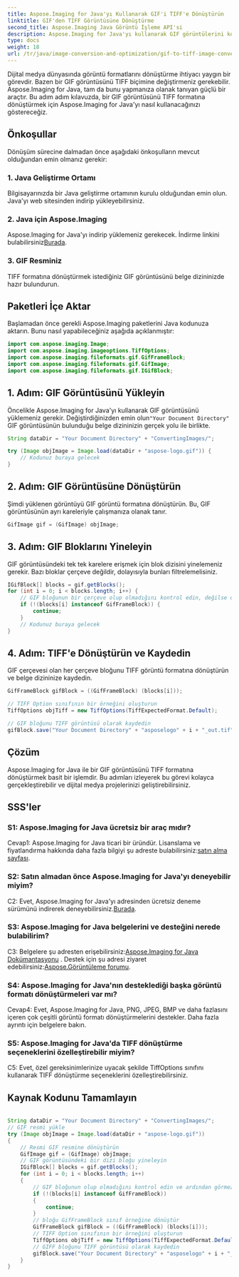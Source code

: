 ```yaml
---
title: Aspose.Imaging for Java'yı Kullanarak GIF'i TIFF'e Dönüştürün
linktitle: GIF'den TIFF Görüntüsüne Dönüştürme
second_title: Aspose.Imaging Java Görüntü İşleme API'si
description: Aspose.Imaging for Java'yı kullanarak GIF görüntülerini kolayca TIFF formatına nasıl dönüştürebileceğinizi öğrenin. Bu adım adım kılavuz, bu güçlü araca başlamanıza yardımcı olacaktır.
type: docs
weight: 18
url: /tr/java/image-conversion-and-optimization/gif-to-tiff-image-conversion/
---
```

Dijital medya dünyasında görüntü formatlarını dönüştürme ihtiyacı yaygın bir görevdir. Bazen bir GIF görüntüsünü TIFF biçimine değiştirmeniz gerekebilir. Aspose.Imaging for Java, tam da bunu yapmanıza olanak tanıyan güçlü bir araçtır. Bu adım adım kılavuzda, bir GIF görüntüsünü TIFF formatına dönüştürmek için Aspose.Imaging for Java'yı nasıl kullanacağınızı göstereceğiz.

## Önkoşullar

Dönüşüm sürecine dalmadan önce aşağıdaki önkoşulların mevcut olduğundan emin olmanız gerekir:

### 1. Java Geliştirme Ortamı

Bilgisayarınızda bir Java geliştirme ortamının kurulu olduğundan emin olun. Java'yı web sitesinden indirip yükleyebilirsiniz.

### 2. Java için Aspose.Imaging

 Aspose.Imaging for Java'yı indirip yüklemeniz gerekecek. İndirme linkini bulabilirsiniz[Burada](https://releases.aspose.com/imaging/java/).

### 3. GIF Resminiz

TIFF formatına dönüştürmek istediğiniz GIF görüntüsünü belge dizininizde hazır bulundurun.

## Paketleri İçe Aktar

Başlamadan önce gerekli Aspose.Imaging paketlerini Java kodunuza aktarın. Bunu nasıl yapabileceğiniz aşağıda açıklanmıştır:

```java
import com.aspose.imaging.Image;
import com.aspose.imaging.imageoptions.TiffOptions;
import com.aspose.imaging.fileformats.gif.GifFrameBlock;
import com.aspose.imaging.fileformats.gif.GifImage;
import com.aspose.imaging.fileformats.gif.IGifBlock;
```

## 1. Adım: GIF Görüntüsünü Yükleyin

 Öncelikle Aspose.Imaging for Java'yı kullanarak GIF görüntüsünü yüklemeniz gerekir. Değiştirdiğinizden emin olun`"Your Document Directory"` GIF görüntüsünün bulunduğu belge dizininizin gerçek yolu ile birlikte.

```java
String dataDir = "Your Document Directory" + "ConvertingImages/";

try (Image objImage = Image.load(dataDir + "aspose-logo.gif")) {
    // Kodunuz buraya gelecek
}
```

## 2. Adım: GIF Görüntüsüne Dönüştürün

Şimdi yüklenen görüntüyü GIF görüntü formatına dönüştürün. Bu, GIF görüntüsünün ayrı kareleriyle çalışmanıza olanak tanır.

```java
GifImage gif = (GifImage) objImage;
```

## 3. Adım: GIF Bloklarını Yineleyin

GIF görüntüsündeki tek tek karelere erişmek için blok dizisini yinelemeniz gerekir. Bazı bloklar çerçeve değildir, dolayısıyla bunları filtrelemelisiniz.

```java
IGifBlock[] blocks = gif.getBlocks();
for (int i = 0; i < blocks.length; i++) {
    // GIF bloğunun bir çerçeve olup olmadığını kontrol edin, değilse dikkate almayın
    if (!(blocks[i] instanceof GifFrameBlock)) {
        continue;
    }
    // Kodunuz buraya gelecek
}
```

## 4. Adım: TIFF'e Dönüştürün ve Kaydedin

GIF çerçevesi olan her çerçeve bloğunu TIFF görüntü formatına dönüştürün ve belge dizininize kaydedin.

```java
GifFrameBlock gifBlock = ((GifFrameBlock) (blocks[i]));

// TIFF Option sınıfının bir örneğini oluşturun
TiffOptions objTiff = new TiffOptions(TiffExpectedFormat.Default);

// GIF bloğunu TIFF görüntüsü olarak kaydedin
gifBlock.save("Your Document Directory" + "asposelogo" + i + "_out.tif", objTiff);
```

## Çözüm

Aspose.Imaging for Java ile bir GIF görüntüsünü TIFF formatına dönüştürmek basit bir işlemdir. Bu adımları izleyerek bu görevi kolayca gerçekleştirebilir ve dijital medya projelerinizi geliştirebilirsiniz.

## SSS'ler

### S1: Aspose.Imaging for Java ücretsiz bir araç mıdır?

 Cevap1: Aspose.Imaging for Java ticari bir üründür. Lisanslama ve fiyatlandırma hakkında daha fazla bilgiyi şu adreste bulabilirsiniz:[satın alma sayfası](https://purchase.aspose.com/buy).

### S2: Satın almadan önce Aspose.Imaging for Java'yı deneyebilir miyim?

 C2: Evet, Aspose.Imaging for Java'yı adresinden ücretsiz deneme sürümünü indirerek deneyebilirsiniz.[Burada](https://releases.aspose.com/).

### S3: Aspose.Imaging for Java belgelerini ve desteğini nerede bulabilirim?

 C3: Belgelere şu adresten erişebilirsiniz:[Aspose.Imaging for Java Dokümantasyonu](https://reference.aspose.com/imaging/java/) . Destek için şu adresi ziyaret edebilirsiniz:[Aspose.Görüntüleme forumu](https://forum.aspose.com/).

### S4: Aspose.Imaging for Java'nın desteklediği başka görüntü formatı dönüştürmeleri var mı?

Cevap4: Evet, Aspose.Imaging for Java, PNG, JPEG, BMP ve daha fazlasını içeren çok çeşitli görüntü formatı dönüştürmelerini destekler. Daha fazla ayrıntı için belgelere bakın.

### S5: Aspose.Imaging for Java'da TIFF dönüştürme seçeneklerini özelleştirebilir miyim?

C5: Evet, özel gereksinimlerinize uyacak şekilde TiffOptions sınıfını kullanarak TIFF dönüştürme seçeneklerini özelleştirebilirsiniz.



## Kaynak Kodunu Tamamlayın
```java
		
String dataDir = "Your Document Directory" + "ConvertingImages/";
// GIF resmi yükle
try (Image objImage = Image.load(dataDir + "aspose-logo.gif"))
{
	// Resmi GIF resmine dönüştürün
	GifImage gif = (GifImage) objImage;
	// GIF görüntüsündeki bir dizi bloğu yineleyin
	IGifBlock[] blocks = gif.getBlocks();
	for (int i = 0; i < blocks.length; i++)
	{
		// GIF bloğunun olup olmadığını kontrol edin ve ardından görmezden gelin
		if (!(blocks[i] instanceof GifFrameBlock))
		{
			continue;
		}
		// bloğu GifFrameBlock sınıf örneğine dönüştür
		GifFrameBlock gifBlock = ((GifFrameBlock) (blocks[i]));
		// TIFF Option sınıfının bir örneğini oluşturun
		TiffOptions objTiff = new TiffOptions(TiffExpectedFormat.Default);
		// GIFF bloğunu TIFF görüntüsü olarak kaydedin
		gifBlock.save("Your Document Directory" + "asposelogo" + i + "_out.tif", objTiff);
	}
}
		
```